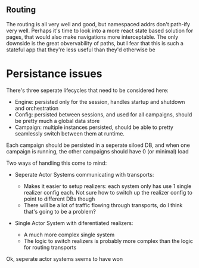 ## Routing

The routing is all very well and good, but namespaced addrs don't path-ify very well.
Perhaps it's time to look into a more react state based solution for pages, that would also make navigations more interceptable. The only downside is the great obvervability of paths, but I fear that this is such a stateful app that they're less useful than they'd otherwise be

# Persistance issues

There's three seperate lifecycles that need to be considered here:

- Engine: persisted only for the session, handles startup and shutdown and orchestration
- Config: persisted between sessions, and used for all campaigns, should be pretty much a global data store
- Campaign: multiple instances persisted, should be able to pretty seamlessly switch between them at runtime.

Each campaign should be persisted in a seperate siloed DB, and when one campaign is running, the other campaigns should have 0 (or minimal) load

Two ways of handling this come to mind:

- Seperate Actor Systems communicating with transports:

  - Makes it easier to setup realizers: each system only has use 1 single realizer config each. Not sure how to switch up the realizer config to point to different DBs though
  - There will be a lot of traffic flowing through transports, do I think that's going to be a problem?

- Single Actor System with diferentiated realizers:
  - A much more complex single system
  - The logic to switch realizers is probably more complex than the logic for routing transports

Ok, seperate actor systems seems to have won
